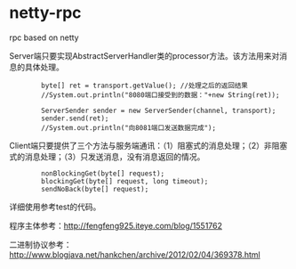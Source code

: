 netty-rpc
=========

rpc based on netty

Server端只要实现AbstractServerHandler类的processor方法。该方法用来对消息的具体处理。

			byte[] ret = transport.getValue(); //处理之后的返回结果
			//System.out.println("8080端口接受到的数据："+new String(ret));
			
			ServerSender sender = new ServerSender(channel, transport);
			sender.send(ret);
			//System.out.println("向8081端口发送数据完成");

Client端只要提供了三个方法与服务端通讯：（1）阻塞式的消息处理；（2）非阻塞式的消息处理；（3）只发送消息，没有消息返回的情况。
	
			nonBlockingGet(byte[] request);
			blockingGet(byte[] request, long timeout);
			sendNoBack(byte[] request);
			

详细使用参考test的代码。

程序主体参考：http://fengfeng925.iteye.com/blog/1551762

二进制协议参考：http://www.blogjava.net/hankchen/archive/2012/02/04/369378.html



